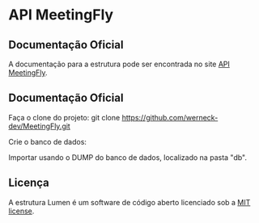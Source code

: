 # API MeetingFly


## Documentação Oficial

A documentação para a estrutura pode ser encontrada no site [API MeetingFly](https://documenter.getpostman.com/view/9149332/SVtZvm6x?version=latest#352ad6e9-f8da-4050-9b04-e1793e34e09b).

## Documentação Oficial

Faça o clone do projeto:
git clone https://github.com/werneck-dev/MeetingFly.git

Crie o banco de dados:

Importar usando o DUMP do banco de dados, localizado na pasta "db".



## Licença

A estrutura Lumen é um software de código aberto licenciado sob a [MIT license](https://opensource.org/licenses/MIT).
